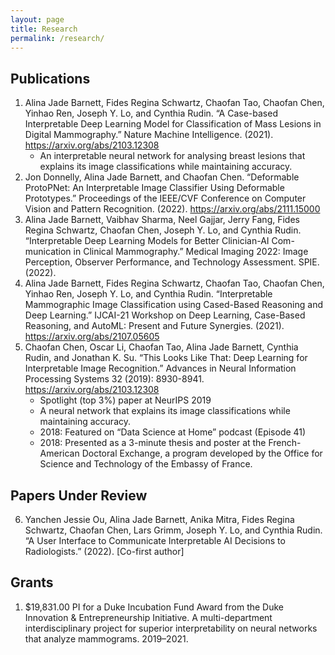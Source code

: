 ```yaml
---
layout: page
title: Research
permalink: /research/
---
```


## Publications
1. Alina Jade Barnett, Fides Regina Schwartz, Chaofan Tao, Chaofan Chen, Yinhao Ren, Joseph Y. Lo, and Cynthia Rudin. “A Case-based Interpretable Deep Learning Model for Classification of Mass Lesions in Digital Mammography.” Nature Machine Intelligence. (2021). https://arxiv.org/abs/2103.12308
	- An interpretable neural network for analysing breast lesions that explains its image classifications while maintaining accuracy.
2. Jon Donnelly, Alina Jade Barnett, and Chaofan Chen. “Deformable ProtoPNet: An Interpretable Image Classifier Using Deformable Prototypes.” Proceedings of the IEEE/CVF Conference on Computer Vision and Pattern Recognition. (2022). https://arxiv.org/abs/2111.15000
3. Alina Jade Barnett, Vaibhav Sharma, Neel Gajjar, Jerry Fang, Fides Regina Schwartz, Chaofan Chen, Joseph Y. Lo, and Cynthia Rudin. “Interpretable Deep Learning Models for Better Clinician-AI Com- munication in Clinical Mammography.” Medical Imaging 2022: Image Perception, Observer Performance, and Technology Assessment. SPIE. (2022).
4. Alina Jade Barnett, Fides Regina Schwartz, Chaofan Tao, Chaofan Chen, Yinhao Ren, Joseph Y. Lo, and Cynthia Rudin. “Interpretable Mammographic Image Classification using Cased-Based Reasoning and Deep Learning.” IJCAI-21 Workshop on Deep Learning, Case-Based Reasoning, and AutoML: Present and Future Synergies. (2021). https://arxiv.org/abs/2107.05605
5. Chaofan Chen, Oscar Li, Chaofan Tao, Alina Jade Barnett, Cynthia Rudin, and Jonathan K. Su. “This Looks Like That: Deep Learning for Interpretable Image Recognition.” Advances in Neural Information Processing Systems 32 (2019): 8930-8941. https://arxiv.org/abs/2103.12308
	- Spotlight (top 3%) paper at NeurIPS 2019
	- A neural network that explains its image classifications while maintaining accuracy.
	- 2018: Featured on “Data Science at Home” podcast (Episode 41)
	- 2018: Presented as a 3-minute thesis and poster at the French-American Doctoral Exchange, a program developed by the Office for Science and Technology of the Embassy of France.

## Papers Under Review
6. Yanchen Jessie Ou, Alina Jade Barnett, Anika Mitra, Fides Regina Schwartz, Chaofan Chen, Lars Grimm, Joseph Y. Lo, and Cynthia Rudin. “A User Interface to Communicate Interpretable AI Decisions to Radiologists.” (2022). [Co-first author]

## Grants
1. $19,831.00 PI for a Duke Incubation Fund Award from the Duke Innovation & Entrepreneurship Initiative. A multi-department interdisciplinary project for superior interpretability on neural networks that analyze mammograms. 2019–2021.



